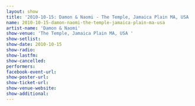 ```yaml
---
layout: show
title: '2010-10-15: Damon & Naomi - The Temple, Jamaica Plain MA, USA '
name: 2010-10-15-damon-naomi-the-temple-jamaica-plain-ma-usa
artist-name: 'Damon & Naomi'
show-venue: 'The Temple, Jamaica Plain MA, USA '
show-setlist: 
show-date: 2010-10-15
show-radio: 
show-lastfm: 
show-cancelled: 
performers: 
facebook-event-url: 
show-poster-url: 
show-ticket-url: 
show-venue-website: 
show-additional: 
---
```


